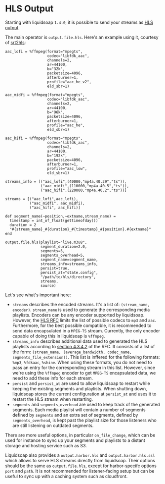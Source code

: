 HLS Output
==========

Starting with liquidsoap `1.4.0`, it is possible to send your streams as [HLS output](https://en.wikipedia.org/wiki/HTTP_Live_Streaming).

The main operator is `output.file.hls`. Here's an example using it, courtesy of [srt2hls](https://github.com/mbugeia/srt2hls):

```liquidsoap
aac_lofi = %ffmpeg(format="mpegts",
                   codec="libfdk_aac",
                   channels=2,
                   ar=44100,
                   b="32k",
                   packetsize=4096,
                   afterburner=1,
                   profile="aac_he_v2",
                   eld_sbr=1)

aac_midfi = %ffmpeg(format="mpegts",
                   codec="libfdk_aac",
                   channels=2,
                   ar=44100,
                   b="96k",
                   packetsize=4096,
                   afterburner=1,
                   profile="aac_he",
                   eld_sbr=1)

aac_hifi = %ffmpeg(format="mpegts",
                   codec="libfdk_aac",
                   channels=2,
                   ar=44100,
                   b="192k",
                   packetsize=4096,
                   afterburner=1,
                   profile="aac_low",
                   eld_sbr=1)

streams_info = [("aac_lofi",(40000,"mp4a.40.29","ts")),
                ("aac_midfi",(110000,"mp4a.40.5","ts")),
                ("aac_hifi",(220000,"mp4a.40.2","ts"))]
                
streams = [("aac_lofi",aac_lofi), 
           ("aac_midfi", aac_midfi), 
           ("aac_hifi", aac_hifi)]
                
def segment_name(~position,~extname,stream_name) =
  timestamp = int_of_float(gettimeofday())
  duration = 2
  "#{stream_name}_#{duration}_#{timestamp}_#{position}.#{extname}"
end             

output.file.hls(playlist="live.m3u8",
                segment_duration=2.0,
                segments=5,
                segments_overhead=5,
                segment_name=segment_name,
                streams_info=streams_info,
                persist=true,
                persist_at="state.config",
                "/path/to/hls/directory",
                streams,
                source)
```

Let's see what's important here:

* `streams` describes the encoded streams. It's a list of: `(stream_name, encoder)`. `stream_name` is used to generate
  the corresponding media playlists. Encoders can be any encoder supported by liquidsoap. However, the [HLS RFC](https://tools.ietf.org/html/rfc8216)
  limits the list of possible codecs to `mp3` and `aac`. Furthermore, for the best possible compatible, it is recommended
  to send data encapsulated in a `MPEG-TS` stream. Currently, the only encoder capable of doing this in liquidsoap is `%ffmpeg`.
* `streams_info` describes additional data used to generated the HLS playlists according to
  [section 4.3.4.2](https://tools.ietf.org/html/rfc8216#section-4.3.4.2) of the RFC. It consists of a list
  of the form: `(stream_name, (average_bandwidth, codec_name, segments_file_extension))`. This list is inffered for the following formats:
  `%mp3`, `%fdkaac`, `%shine`. When using these formats, you do not need to pass an entry for the corresponding stream in this
  list. However, since we're using the `%ffmpeg` encoder to get `MPEG-TS` encapsulated data, we need to add 
  these info for each stream.
* `persist` and `persist_at` are used to allow liquidsoap to restart while keeping the existing segments and playlists. When
  shutting down, liquidsoap stores the current configuration at `persist_at` and uses it to restart the HLS stream when
  restarting.
* `segments` and `segments_overhead` are used to keep track of the generated segments. Each media playlist will contain
  a number of segments defined by `segments` and an extra set of segments, defined by `segments_overhead`, is kept past the playlist size for those
   listeners who are still listening on outdated segments.
   
There are more useful options, in particular `on_file_change`, which can be used for instance to sync up your segments and playlists
to a distant storage and hosting service such as S3.

Liquidsoap also provides a `output.harbor.hls` and `output.harbor.hls.ssl` which allows to serve HLS streams directly from
liquidsoap. Their options should be the same as `output.file.hls`, except for harbor-specifc options `port` and `path`. It is 
not recommended for listener-facing setup but can be useful to sync up with a caching system such as cloudfront.
   
